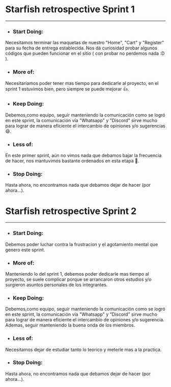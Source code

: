 # Starfish retrospective Sprint 1
-----------------------------------------------------------
- ### Start Doing:

Necesitamos terminar  las maquetas de nuestro "Home", "Cart" y "Register" para su fecha de entrega establecida. Nos dá curiosidad  probar algunos códigos que pueden funcionar en el sitio ( con probar no perdemos nada :D ).

- ### More of:

Necesitaríamos poder tener mas tiempo para dedicarle al proyecto, en el sprint 1 estuvimos bien, pero siempre se puede mejorar :+1:.

- ### Keep Doing:

Debemos,como equipo, seguir manteniendo la comunicación como se logró en este sprint, la comunicación vía "Whatsapp" y "Discord" sirve mucho para lograr de manera eficiente el intercambio de opiniones y/o sugerencias :smile:.

- ### Less of:

En este primer sprint, aún no vimos nada que debamos bajar la frecuencia de hacer, nos mantuvimos bastante ordenados en esta etapa :angel:.

- ### Stop Doing:

Hasta ahora, no encontramos nada que debamos dejar de hacer (por ahora...).


# Starfish retrospective Sprint 2
-----------------------------------------------------------
- ### Start Doing:
Debemos poder luchar contra la frustracion y el agotamiento mental que genero este sprint.

- ### More of:

Manteniendo lo del sprint 1, debemos poder dedicarle mas tiempo al proyecto, se suele complicar porque se arrancaron otros estudios y/o surgieron asuntos personales de los integrantes.

- ### Keep Doing:

Debemos,como equipo, seguir manteniendo la comunicación como se logró en este sprint, la comunicación vía "Whatsapp" y "Discord" sirve mucho para lograr de manera eficiente el intercambio de opiniones y/o sugerencia. Ademas, seguir manteniendo la buena onda de los miembros.

- ### Less of:

 Necesitamos dejar de estudiar tanto lo teorico y meterle mas a la practica.

- ### Stop Doing:

Hasta ahora, no encontramos nada que debamos dejar de hacer (por ahora...).



